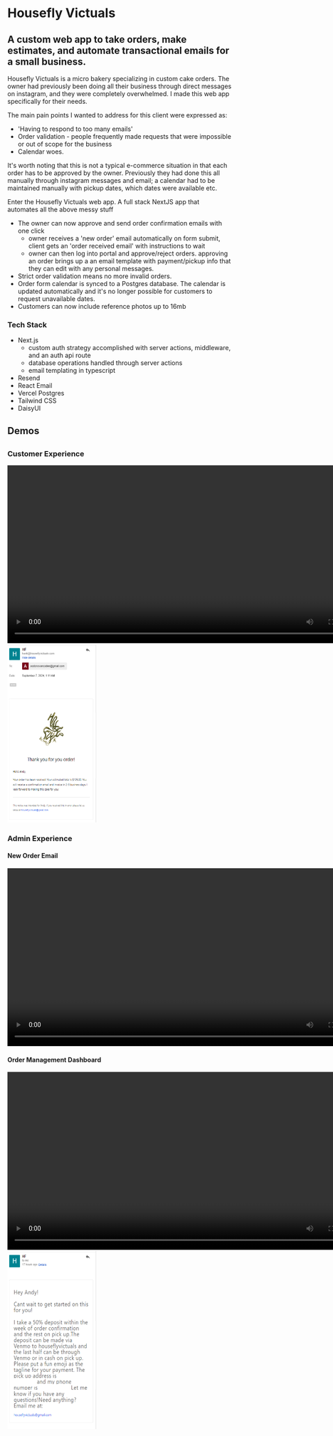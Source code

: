 <h1>Housefly Victuals</h1>
<h2>A custom web app to take orders, make estimates, and automate transactional emails for a small business.</h2>

<p>Housefly Victuals is a micro bakery specializing in custom cake orders. The owner had previously been doing all their business through direct messages on instagram,
and they were completely overwhelmed. I made this web app specifically for their needs.</p>

<p>The main pain points I wanted to address for this client were expressed as: </p>
<ul>
    <li> 'Having to respond to too many emails'</li>
    <li> Order validation - people frequently made requests that were impossible or out of scope for the business</li>
    <li> Calendar woes. </li>
</ul>

<p>It's worth noting that this is not a typical e-commerce situation in that each order has to be approved by the owner. Previously they had done this all manually through instagram messages and email; a calendar had to be maintained manually with pickup dates, which dates were available etc. </p>

<p>Enter the Housefly Victuals web app. A full stack NextJS app that automates all the above messy stuff</p>
<ul>
    <li>The owner can now approve and send order confirmation emails with one click
        <ul>
        <li>owner receives a 'new order' email automatically on form submit, client gets an 'order received email' with instructions to wait</li>
        <li>owner can then log into portal and approve/reject orders. approving an order brings up a an email template with payment/pickup info that they can edit with any personal messages.</li>
        </ul>
    </li>
    <li>Strict order validation means no more invalid orders.</li>
    <li>Order form calendar is synced to a Postgres database. The calendar is updated automatically and it's no longer possible for customers to request unavailable dates.</li>
    <li>Customers can now include reference photos up to 16mb</li>
</ul>

<h3>Tech Stack</h3>
<ul>
<li>Next.js
    <ul>
    <li>custom auth strategy accomplished with server actions, middleware, and an auth api route</li>
    <li>database operations handled through server actions</li>
    <li>email templating in typescript</li>
    </ul>
</li>
<li>Resend</li>
<li>React Email</li>
<li>Vercel Postgres</li>
<li>Tailwind CSS</li>
<li>DaisyUI</li>
</ul>

<h2>Demos<h2>

<h3>Customer Experience</h3>
<div>
<video src="https://github.com/user-attachments/assets/96f707c8-7fdc-4ce2-9522-8399ed3ff2c8" width="800" height="400" controls></video><img src="./public/orderReceivedBody.png" width="200" height="400"/>

</div>
<h3>Admin Experience</h3>
<div>
<h4>New Order Email<h4>    
<video src="https://github.com/user-attachments/assets/f0302b6f-d5be-4842-8ef6-a2a2ce570df2" width="800" height="400" controls></video>
<h4>Order Management Dashboard</h4>
<video src="https://github.com/user-attachments/assets/15710151-6bb5-4a81-a8de-1ea41950a4b4" width="800" height="400" controls></video><img src="./public/orderConfirmed.png" width="200" height="400"/>
</div>





